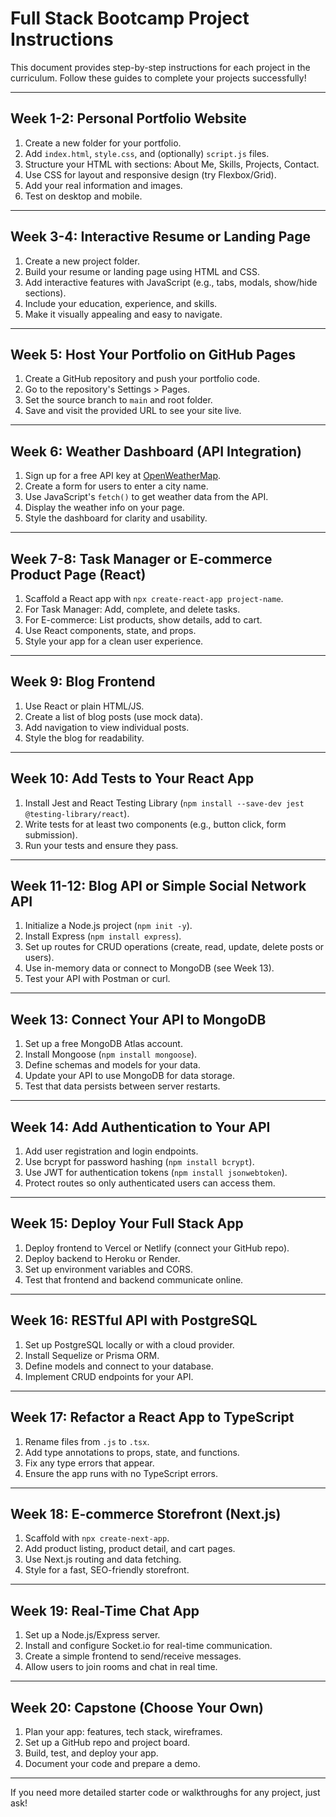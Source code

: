 # Full Stack Bootcamp Project Instructions

This document provides step-by-step instructions for each project in the curriculum. Follow these guides to complete your projects successfully!

---

## Week 1-2: Personal Portfolio Website
1. Create a new folder for your portfolio.
2. Add `index.html`, `style.css`, and (optionally) `script.js` files.
3. Structure your HTML with sections: About Me, Skills, Projects, Contact.
4. Use CSS for layout and responsive design (try Flexbox/Grid).
5. Add your real information and images.
6. Test on desktop and mobile.

---

## Week 3-4: Interactive Resume or Landing Page
1. Create a new project folder.
2. Build your resume or landing page using HTML and CSS.
3. Add interactive features with JavaScript (e.g., tabs, modals, show/hide sections).
4. Include your education, experience, and skills.
5. Make it visually appealing and easy to navigate.

---

## Week 5: Host Your Portfolio on GitHub Pages
1. Create a GitHub repository and push your portfolio code.
2. Go to the repository's Settings > Pages.
3. Set the source branch to `main` and root folder.
4. Save and visit the provided URL to see your site live.

---

## Week 6: Weather Dashboard (API Integration)
1. Sign up for a free API key at [OpenWeatherMap](https://openweathermap.org/api).
2. Create a form for users to enter a city name.
3. Use JavaScript's `fetch()` to get weather data from the API.
4. Display the weather info on your page.
5. Style the dashboard for clarity and usability.

---

## Week 7-8: Task Manager or E-commerce Product Page (React)
1. Scaffold a React app with `npx create-react-app project-name`.
2. For Task Manager: Add, complete, and delete tasks.
3. For E-commerce: List products, show details, add to cart.
4. Use React components, state, and props.
5. Style your app for a clean user experience.

---

## Week 9: Blog Frontend
1. Use React or plain HTML/JS.
2. Create a list of blog posts (use mock data).
3. Add navigation to view individual posts.
4. Style the blog for readability.

---

## Week 10: Add Tests to Your React App
1. Install Jest and React Testing Library (`npm install --save-dev jest @testing-library/react`).
2. Write tests for at least two components (e.g., button click, form submission).
3. Run your tests and ensure they pass.

---

## Week 11-12: Blog API or Simple Social Network API
1. Initialize a Node.js project (`npm init -y`).
2. Install Express (`npm install express`).
3. Set up routes for CRUD operations (create, read, update, delete posts or users).
4. Use in-memory data or connect to MongoDB (see Week 13).
5. Test your API with Postman or curl.

---

## Week 13: Connect Your API to MongoDB
1. Set up a free MongoDB Atlas account.
2. Install Mongoose (`npm install mongoose`).
3. Define schemas and models for your data.
4. Update your API to use MongoDB for data storage.
5. Test that data persists between server restarts.

---

## Week 14: Add Authentication to Your API
1. Add user registration and login endpoints.
2. Use bcrypt for password hashing (`npm install bcrypt`).
3. Use JWT for authentication tokens (`npm install jsonwebtoken`).
4. Protect routes so only authenticated users can access them.

---

## Week 15: Deploy Your Full Stack App
1. Deploy frontend to Vercel or Netlify (connect your GitHub repo).
2. Deploy backend to Heroku or Render.
3. Set up environment variables and CORS.
4. Test that frontend and backend communicate online.

---

## Week 16: RESTful API with PostgreSQL
1. Set up PostgreSQL locally or with a cloud provider.
2. Install Sequelize or Prisma ORM.
3. Define models and connect to your database.
4. Implement CRUD endpoints for your API.

---

## Week 17: Refactor a React App to TypeScript
1. Rename files from `.js` to `.tsx`.
2. Add type annotations to props, state, and functions.
3. Fix any type errors that appear.
4. Ensure the app runs with no TypeScript errors.

---

## Week 18: E-commerce Storefront (Next.js)
1. Scaffold with `npx create-next-app`.
2. Add product listing, product detail, and cart pages.
3. Use Next.js routing and data fetching.
4. Style for a fast, SEO-friendly storefront.

---

## Week 19: Real-Time Chat App
1. Set up a Node.js/Express server.
2. Install and configure Socket.io for real-time communication.
3. Create a simple frontend to send/receive messages.
4. Allow users to join rooms and chat in real time.

---

## Week 20: Capstone (Choose Your Own)
1. Plan your app: features, tech stack, wireframes.
2. Set up a GitHub repo and project board.
3. Build, test, and deploy your app.
4. Document your code and prepare a demo.

---

If you need more detailed starter code or walkthroughs for any project, just ask!
